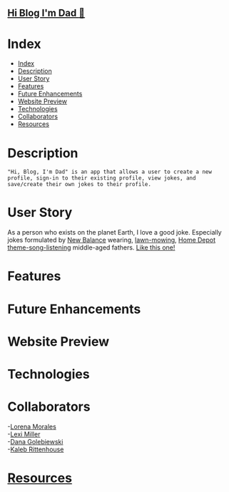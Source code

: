 ## [Hi Blog I'm Dad :rocket:](https://hi-blog-im-dad.herokuapp.com/login)

# Index

- [Index](#index)
- [Description](#description)
- [User Story](#user-story)
- [Features](#features)
- [Future Enhancements](#future-enhancements)
- [Website Preview](#website-preview)
- [Technologies](#technologies)
- [Collaborators](#collaborators)
- [Resources](#resources)

# Description
```
"Hi, Blog, I'm Dad" is an app that allows a user to create a new profile, sign-in to their existing profile, view jokes, and save/create their own jokes to their profile.
```

# User Story
As a person who exists on the planet Earth, I love a good joke.  Especially jokes formulated by [New Balance](https://www.newbalance.com/pd/mx608v5/MX608V5-16450.html) wearing, [lawn-mowing](https://www.homedepot.com/p/Green-Machine-62V-Brushless-22-in-Electric-Cordless-Battery-Self-Propelled-Lawn-Mower-with-2-4-0-Ah-Batteries-and-Charger-GMSM6200/315397665?gclid=Cj0KCQjwkOqZBhDNARIsAACsbfIskcNmSVxmeNSw-sKIuRDkchmQVh7_COW8ivjpAy1llbkuu8_YAyMaAuFPEALw_wcB), [Home Depot theme-song-listening](https://www.youtube.com/watch?v=X-a1-T8VoUA) middle-aged fathers.  [Like this one!](/assets/dad-bodd.JPEG)

# Features 

# Future Enhancements

# Website Preview 

# Technologies

# Collaborators
-[Lorena Morales](https://github.com/Lorena-RM)
<br>
-[Lexi Miller](https://github.com/Leximiller128)
<br>
-[Dana Golebiewski](https://github.com/danagolebiewski)
<br>
-[Kaleb Rittenhouse](https://github.com/kalebritt)

# [Resources](#index)
